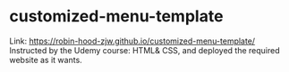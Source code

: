 # customized-menu-template
Link: https://robin-hood-zjw.github.io/customized-menu-template/
Instructed by the Udemy course: HTML& CSS, and deployed the required website as it wants.
